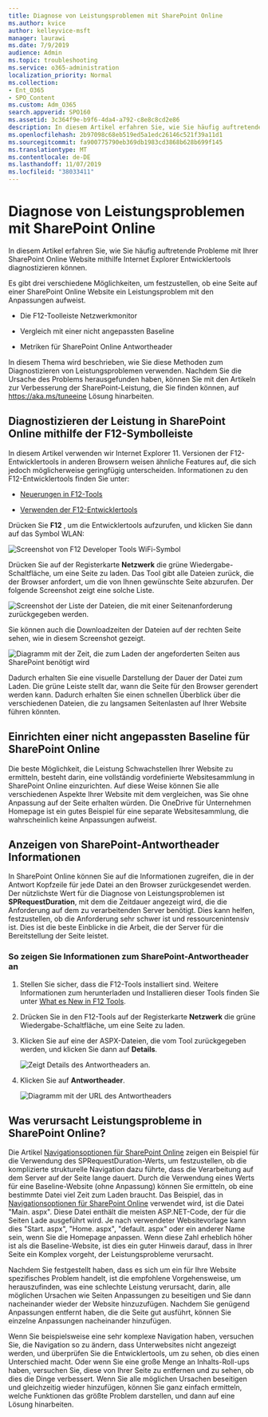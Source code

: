 ```yaml
---
title: Diagnose von Leistungsproblemen mit SharePoint Online
ms.author: kvice
author: kelleyvice-msft
manager: laurawi
ms.date: 7/9/2019
audience: Admin
ms.topic: troubleshooting
ms.service: o365-administration
localization_priority: Normal
ms.collection:
- Ent_O365
- SPO_Content
ms.custom: Adm_O365
search.appverid: SPO160
ms.assetid: 3c364f9e-b9f6-4da4-a792-c8e8c8cd2e86
description: In diesem Artikel erfahren Sie, wie Sie häufig auftretende Probleme mit Ihrer SharePoint Online Website mithilfe Internet Explorer Entwicklertools diagnostizieren können.
ms.openlocfilehash: 2b97098c68eb519ed5a1edc26146c521f39a11d1
ms.sourcegitcommit: fa900775790eb369db1983cd3868b628b699f145
ms.translationtype: MT
ms.contentlocale: de-DE
ms.lasthandoff: 11/07/2019
ms.locfileid: "38033411"
---
```

# <a name="diagnosing-performance-issues-with-sharepoint-online"></a>Diagnose von Leistungsproblemen mit SharePoint Online

In diesem Artikel erfahren Sie, wie Sie häufig auftretende Probleme mit Ihrer SharePoint Online Website mithilfe Internet Explorer Entwicklertools diagnostizieren können.
  
Es gibt drei verschiedene Möglichkeiten, um festzustellen, ob eine Seite auf einer SharePoint Online Website ein Leistungsproblem mit den Anpassungen aufweist.
  
- Die F12-Toolleiste Netzwerkmonitor

- Vergleich mit einer nicht angepassten Baseline

- Metriken für SharePoint Online Antwortheader

In diesem Thema wird beschrieben, wie Sie diese Methoden zum Diagnostizieren von Leistungsproblemen verwenden. Nachdem Sie die Ursache des Problems herausgefunden haben, können Sie mit den Artikeln zur Verbesserung der SharePoint-Leistung, die Sie finden können, auf https://aka.ms/tuneeine Lösung hinarbeiten.
  
## <a name="using-the-f12-tool-bar-to-diagnose-performance-in-sharepoint-online"></a>Diagnostizieren der Leistung in SharePoint Online mithilfe der F12-Symbolleiste
<a name="F12ToolInfo"> </a>

In diesem Artikel verwenden wir Internet Explorer 11. Versionen der F12-Entwicklertools in anderen Browsern weisen ähnliche Features auf, die sich jedoch möglicherweise geringfügig unterscheiden. Informationen zu den F12-Entwicklertools finden Sie unter:
  
- [Neuerungen in F12-Tools](https://go.microsoft.com/fwlink/p/?LinkId=522545)

- [Verwenden der F12-Entwicklertools](https://go.microsoft.com/fwlink/p/?LinkId=522546)

Drücken Sie **F12** , um die Entwicklertools aufzurufen, und klicken Sie dann auf das Symbol WLAN:
  
![Screenshot von F12 Developer Tools WiFi-Symbol](media/27acacbb-5688-459a-aa2f-5c8c5f17b76e.png)
  
Drücken Sie auf der Registerkarte **Netzwerk** die grüne Wiedergabe-Schaltfläche, um eine Seite zu laden. Das Tool gibt alle Dateien zurück, die der Browser anfordert, um die von Ihnen gewünschte Seite abzurufen. Der folgende Screenshot zeigt eine solche Liste.
  
![Screenshot der Liste der Dateien, die mit einer Seitenanforderung zurückgegeben werden.](media/247a9422-76da-4b0c-bed3-ce77b05e4560.png)
  
Sie können auch die Downloadzeiten der Dateien auf der rechten Seite sehen, wie in diesem Screenshot gezeigt.
  
![Diagramm mit der Zeit, die zum Laden der angeforderten Seiten aus SharePoint benötigt wird](media/d71ad1fa-9018-4fae-82eb-c1838e7db0ff.png)
  
Dadurch erhalten Sie eine visuelle Darstellung der Dauer der Datei zum Laden. Die grüne Leiste stellt dar, wann die Seite für den Browser gerendert werden kann. Dadurch erhalten Sie einen schnellen Überblick über die verschiedenen Dateien, die zu langsamen Seitenlasten auf Ihrer Website führen könnten.
  
## <a name="setting-up-a-non-customized-baseline-for-sharepoint-online"></a>Einrichten einer nicht angepassten Baseline für SharePoint Online
<a name="F12ToolInfo"> </a>

Die beste Möglichkeit, die Leistung Schwachstellen Ihrer Website zu ermitteln, besteht darin, eine vollständig vordefinierte Websitesammlung in SharePoint Online einzurichten. Auf diese Weise können Sie alle verschiedenen Aspekte Ihrer Website mit dem vergleichen, was Sie ohne Anpassung auf der Seite erhalten würden. Die OneDrive für Unternehmen Homepage ist ein gutes Beispiel für eine separate Websitesammlung, die wahrscheinlich keine Anpassungen aufweist.
  
## <a name="viewing-sharepoint-response-header-information"></a>Anzeigen von SharePoint-Antwortheader Informationen
<a name="F12ToolInfo"> </a>

In SharePoint Online können Sie auf die Informationen zugreifen, die in der Antwort Kopfzeile für jede Datei an den Browser zurückgesendet werden. Der nützlichste Wert für die Diagnose von Leistungsproblemen ist **SPRequestDuration**, mit dem die Zeitdauer angezeigt wird, die die Anforderung auf dem zu verarbeitenden Server benötigt. Dies kann helfen, festzustellen, ob die Anforderung sehr schwer ist und ressourcenintensiv ist. Dies ist die beste Einblicke in die Arbeit, die der Server für die Bereitstellung der Seite leistet.

### <a name="to-view-sharepoint-response-header-information"></a>So zeigen Sie Informationen zum SharePoint-Antwortheader an
  
1. Stellen Sie sicher, dass die F12-Tools installiert sind. Weitere Informationen zum herunterladen und Installieren dieser Tools finden Sie unter [What es New in F12 Tools](https://go.microsoft.com/fwlink/p/?LinkId=522545).

2. Drücken Sie in den F12-Tools auf der Registerkarte **Netzwerk** die grüne Wiedergabe-Schaltfläche, um eine Seite zu laden.

3. Klicken Sie auf eine der ASPX-Dateien, die vom Tool zurückgegeben werden, und klicken Sie dann auf **Details**.

    ![Zeigt Details des Antwortheaders an.](media/1f8a044a-caf8-4613-be2b-7e064141ac8a.png)
  
4. Klicken Sie auf **Antwortheader**.

    ![Diagramm mit der URL des Antwortheaders](media/efc7076e-447e-447e-882a-ae3aa721e2c3.png)
  
## <a name="whats-causing-performance-issues-in-sharepoint-online"></a>Was verursacht Leistungsprobleme in SharePoint Online?
<a name="F12ToolInfo"> </a>

Die Artikel [Navigationsoptionen für SharePoint Online](navigation-options-for-sharepoint-online.md) zeigen ein Beispiel für die Verwendung des SPRequestDuration-Werts, um festzustellen, ob die komplizierte strukturelle Navigation dazu führte, dass die Verarbeitung auf dem Server auf der Seite lange dauert. Durch die Verwendung eines Werts für eine Baseline-Website (ohne Anpassung) können Sie ermitteln, ob eine bestimmte Datei viel Zeit zum Laden braucht. Das Beispiel, das in [Navigationsoptionen für SharePoint Online](navigation-options-for-sharepoint-online.md) verwendet wird, ist die Datei "Main. aspx". Diese Datei enthält die meisten ASP.NET-Code, der für die Seiten Lade ausgeführt wird. Je nach verwendeter Websitevorlage kann dies "Start. aspx", "Home. aspx", "default. aspx" oder ein anderer Name sein, wenn Sie die Homepage anpassen. Wenn diese Zahl erheblich höher ist als die Baseline-Website, ist dies ein guter Hinweis darauf, dass in Ihrer Seite ein Komplex vorgeht, der Leistungsprobleme verursacht.
  
Nachdem Sie festgestellt haben, dass es sich um ein für Ihre Website spezifisches Problem handelt, ist die empfohlene Vorgehensweise, um herauszufinden, was eine schlechte Leistung verursacht, darin, alle möglichen Ursachen wie Seiten Anpassungen zu beseitigen und Sie dann nacheinander wieder der Website hinzuzufügen. Nachdem Sie genügend Anpassungen entfernt haben, die die Seite gut ausführt, können Sie einzelne Anpassungen nacheinander hinzufügen.
  
Wenn Sie beispielsweise eine sehr komplexe Navigation haben, versuchen Sie, die Navigation so zu ändern, dass Unterwebsites nicht angezeigt werden, und überprüfen Sie die Entwicklertools, um zu sehen, ob dies einen Unterschied macht. Oder wenn Sie eine große Menge an Inhalts-Roll-ups haben, versuchen Sie, diese von Ihrer Seite zu entfernen und zu sehen, ob dies die Dinge verbessert. Wenn Sie alle möglichen Ursachen beseitigen und gleichzeitig wieder hinzufügen, können Sie ganz einfach ermitteln, welche Funktionen das größte Problem darstellen, und dann auf eine Lösung hinarbeiten.
